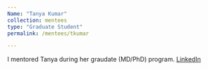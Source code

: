 ```yaml
---
Name: "Tanya Kumar"
collection: mentees
type: "Graduate Student"
permalink: /mentees/tkumar

---
```


I mentored Tanya during her graudate (MD/PhD) program. [LinkedIn](https://www.linkedin.com/in/tanya-kumar-5b176413a/)